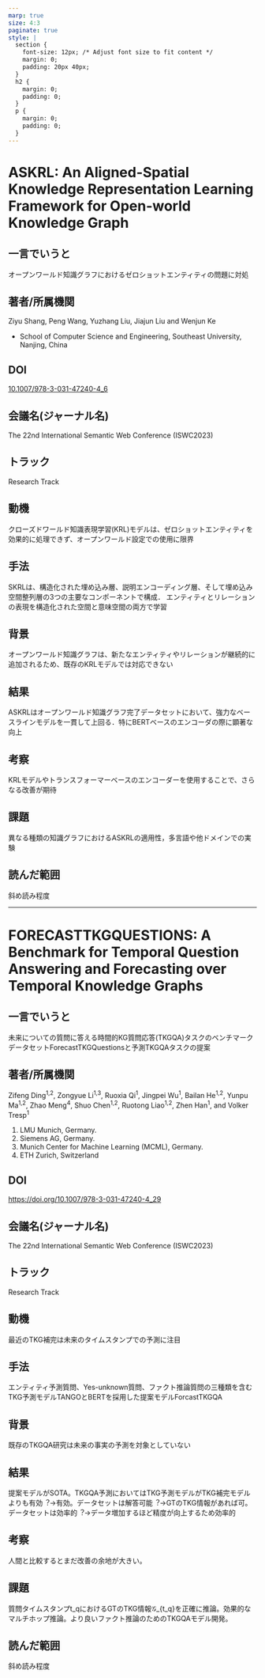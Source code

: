 ```yaml
---
marp: true
size: 4:3
paginate: true
style: |
  section {
    font-size: 12px; /* Adjust font size to fit content */
    margin: 0;
    padding: 20px 40px;
  }
  h2 {
    margin: 0;
    padding: 0;
  }
  p {
    margin: 0;
    padding: 0;
  }
---
```



# ASKRL: An Aligned-Spatial Knowledge Representation Learning Framework for Open-world Knowledge Graph

## 一言でいうと
オープンワールド知識グラフにおけるゼロショットエンティティの問題に対処 
## 著者/所属機関
Ziyu Shang, Peng Wang, Yuzhang Liu, Jiajun Liu and Wenjun Ke
- School of Computer Science and Engineering, Southeast University, Nanjing, China

## DOI
[10.1007/978-3-031-47240-4_6](https://doi.org/10.1007/978-3-031-47240-4_6)
## 会議名(ジャーナル名)  
The 22nd International Semantic Web Conference (ISWC2023)
## トラック
Research Track

## 動機
クローズドワールド知識表現学習(KRL)モデルは、ゼロショットエンティティを効果的に処理できず、オープンワールド設定での使用に限界 
## 手法
SKRLは、構造化された埋め込み層、説明エンコーディング層、そして埋め込み空間整列層の3つの主要なコンポーネントで構成． エンティティとリレーションの表現を構造化された空間と意味空間の両方で学習 
## 背景
オープンワールド知識グラフは、新たなエンティティやリレーションが継続的に追加されるため、既存のKRLモデルでは対応できない  

## 結果
ASKRLはオープンワールド知識グラフ完了データセットにおいて、強力なベースラインモデルを一貫して上回る．特にBERTベースのエンコーダの際に顕著な向上 

## 考察
KRLモデルやトランスフォーマーベースのエンコーダーを使用することで、さらなる改善が期待  

## 課題
 異なる種類の知識グラフにおけるASKRLの適用性，多言語や他ドメインでの実験 

## 読んだ範囲
斜め読み程度


---

# FORECASTTKGQUESTIONS: A Benchmark for Temporal Question Answering and Forecasting over Temporal Knowledge Graphs

## 一言でいうと
未来についての質問に答える時間的KG質問応答(TKGQA)タスクのベンチマークデータセットForecastTKGQuestionsと予測TKGQAタスクの提案

## 著者/所属機関
Zifeng Ding<sup>1,2</sup>, Zongyue Li<sup>1,3</sup>, Ruoxia Qi<sup>1</sup>, Jingpei Wu<sup>1</sup>, Bailan He<sup>1,2</sup>, Yunpu Ma<sup>1,2</sup>, Zhao Meng<sup>4</sup>, Shuo Chen<sup>1,2</sup>, Ruotong Liao<sup>1,2</sup>, Zhen Han<sup>1</sup>, and Volker Tresp<sup>1</sup>
1. LMU Munich, Germany. 
2. Siemens AG, Germany.
3. Munich Center for Machine Learning (MCML), Germany. 
4. ETH Zurich, Switzerland

## DOI
https://doi.org/10.1007/978-3-031-47240-4_29

## 会議名(ジャーナル名)  
The 22nd International Semantic Web Conference (ISWC2023)

## トラック
Research Track

## 動機
最近のTKG補完は未来のタイムスタンプでの予測に注⽬

## 手法
エンティティ予測質問、Yes-unknown質問、ファクト推論質問の三種類を含むTKG予測モデルTANGOとBERTを採⽤した提案モデルForcastTKGQA

## 背景
既存のTKGQA研究は未来の事実の予測を対象としていない

## 結果
提案モデルがSOTA。TKGQA予測においてはTKG予測モデルがTKG補完モデルよりも有効︖→有効。データセットは解答可能︖→GTのTKG情報があれば可。データセットは効率的︖→データ増加するほど精度が向上するため効率的

## 考察
⼈間と⽐較するとまだ改善の余地が⼤きい。

## 課題
質問タイムスタンプt_qにおけるGTのTKG情報𝒢_{t_q}を正確に推論。効果的なマルチホップ推論。より良いファクト推論のためのTKGQAモデル開発。

## 読んだ範囲
斜め読み程度

